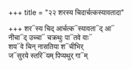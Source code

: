 +++
title = "२२ शरस्य चिदार्चत्कस्यावतादा"

+++
शर᳓स्य चिद् आर्चत्क᳓स्यावता᳓द् आ᳓  
नीचा᳓द् उच्चा᳓ चक्रथुः पा᳓तवे वाः᳓  
शय᳓वे चिन् नासतिया श᳓चीभिर्  
ज᳓सुरये स्तरि᳓यम् पिप्यथुर् गा᳓म्